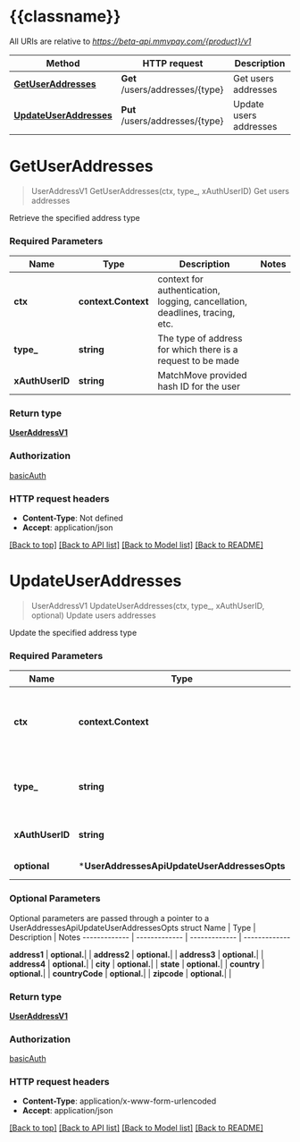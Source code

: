 # {{classname}}

All URIs are relative to *https://beta-api.mmvpay.com/{product}/v1*

Method | HTTP request | Description
------------- | ------------- | -------------
[**GetUserAddresses**](UserAddressesApi.md#GetUserAddresses) | **Get** /users/addresses/{type} | Get users addresses
[**UpdateUserAddresses**](UserAddressesApi.md#UpdateUserAddresses) | **Put** /users/addresses/{type} | Update users addresses

# **GetUserAddresses**
> UserAddressV1 GetUserAddresses(ctx, type_, xAuthUserID)
Get users addresses

Retrieve the specified address type 

### Required Parameters

Name | Type | Description  | Notes
------------- | ------------- | ------------- | -------------
 **ctx** | **context.Context** | context for authentication, logging, cancellation, deadlines, tracing, etc.
  **type_** | **string**| The type of address for which there is a request to be made | 
  **xAuthUserID** | **string**| MatchMove provided hash ID for the user | 

### Return type

[**UserAddressV1**](User_address.v1.md)

### Authorization

[basicAuth](../README.md#basicAuth)

### HTTP request headers

 - **Content-Type**: Not defined
 - **Accept**: application/json

[[Back to top]](#) [[Back to API list]](../README.md#documentation-for-api-endpoints) [[Back to Model list]](../README.md#documentation-for-models) [[Back to README]](../README.md)

# **UpdateUserAddresses**
> UserAddressV1 UpdateUserAddresses(ctx, type_, xAuthUserID, optional)
Update users addresses

Update the specified address type 

### Required Parameters

Name | Type | Description  | Notes
------------- | ------------- | ------------- | -------------
 **ctx** | **context.Context** | context for authentication, logging, cancellation, deadlines, tracing, etc.
  **type_** | **string**| The type of address for which there is a request to be made | 
  **xAuthUserID** | **string**| MatchMove provided hash ID for the user | 
 **optional** | ***UserAddressesApiUpdateUserAddressesOpts** | optional parameters | nil if no parameters

### Optional Parameters
Optional parameters are passed through a pointer to a UserAddressesApiUpdateUserAddressesOpts struct
Name | Type | Description  | Notes
------------- | ------------- | ------------- | -------------


 **address1** | **optional.**|  | 
 **address2** | **optional.**|  | 
 **address3** | **optional.**|  | 
 **address4** | **optional.**|  | 
 **city** | **optional.**|  | 
 **state** | **optional.**|  | 
 **country** | **optional.**|  | 
 **countryCode** | **optional.**|  | 
 **zipcode** | **optional.**|  | 

### Return type

[**UserAddressV1**](User_address.v1.md)

### Authorization

[basicAuth](../README.md#basicAuth)

### HTTP request headers

 - **Content-Type**: application/x-www-form-urlencoded
 - **Accept**: application/json

[[Back to top]](#) [[Back to API list]](../README.md#documentation-for-api-endpoints) [[Back to Model list]](../README.md#documentation-for-models) [[Back to README]](../README.md)


